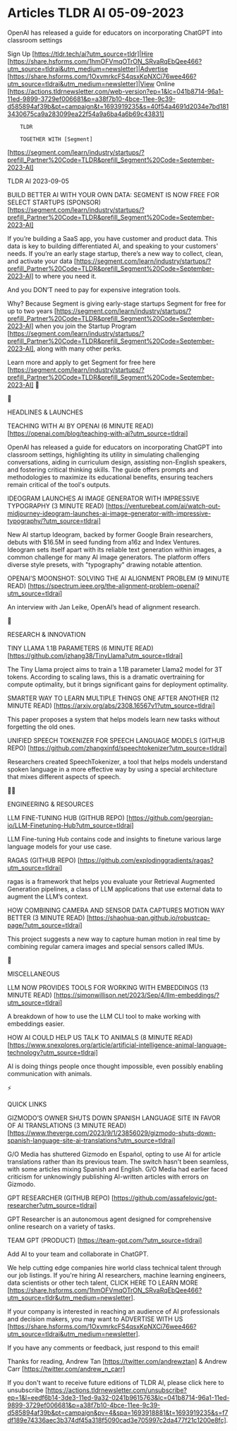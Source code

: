 # Articles TLDR AI 05-09-2023

OpenAI has released a guide for educators on incorporating ChatGPT
into classroom settings  

Sign Up [https://tldr.tech/ai?utm_source=tldr]|Hire
[https://share.hsforms.com/1hmOFVmqOTrON_SRvaRqEbQee466?utm_source=tldrai&utm_medium=newsletter]|Advertise
[https://share.hsforms.com/1OxvmrkcFS4qsxKpNXCi76wee466?utm_source=tldrai&utm_medium=newsletter]|View
Online
[https://actions.tldrnewsletter.com/web-version?ep=1&lc=041b8714-96a1-11ed-9899-3729ef006681&p=a38f7b10-4bce-11ee-9c39-d585894af39b&pt=campaign&t=1693919235&s=40f54a4691d2034e7bd1813430675ca9a283099ea22f54a9a6ba4a6b69c43831]


		TLDR 

		TOGETHER WITH [Segment]
[https://segment.com/learn/industry/startups/?prefill_Partner%20Code=TLDR&prefill_Segment%20Code=September-2023-AI]

TLDR AI 2023-09-05

BUILD BETTER AI WITH YOUR OWN DATA: SEGMENT IS NOW FREE FOR SELECT
STARTUPS (SPONSOR)
[https://segment.com/learn/industry/startups/?prefill_Partner%20Code=TLDR&prefill_Segment%20Code=September-2023-AI]

If you’re building a SaaS app, you have customer and product data.
This data is key to building differentiated AI, and speaking to your
customers' needs.
If you’re an early stage startup, there’s a new way to collect,
clean, and activate your data
[https://segment.com/learn/industry/startups/?prefill_Partner%20Code=TLDR&prefill_Segment%20Code=September-2023-AI]
to where you need it.

And you DON’T need to pay for expensive integration tools.

Why? Because Segment is giving early-stage startups Segment for free
for up to two years
[https://segment.com/learn/industry/startups/?prefill_Partner%20Code=TLDR&prefill_Segment%20Code=September-2023-AI]
when you join the Startup Program
[https://segment.com/learn/industry/startups/?prefill_Partner%20Code=TLDR&prefill_Segment%20Code=September-2023-AI],
along with many other perks.

Learn more and apply to get Segment for free here
[https://segment.com/learn/industry/startups/?prefill_Partner%20Code=TLDR&prefill_Segment%20Code=September-2023-AI]
👋

🚀 

HEADLINES & LAUNCHES

TEACHING WITH AI BY OPENAI (6 MINUTE READ)
[https://openai.com/blog/teaching-with-ai?utm_source=tldrai]

OpenAI has released a guide for educators on incorporating ChatGPT
into classroom settings, highlighting its utility in simulating
challenging conversations, aiding in curriculum design, assisting
non-English speakers, and fostering critical thinking skills. The
guide offers prompts and methodologies to maximize its educational
benefits, ensuring teachers remain critical of the tool's outputs. 

IDEOGRAM LAUNCHES AI IMAGE GENERATOR WITH IMPRESSIVE TYPOGRAPHY (3
MINUTE READ)
[https://venturebeat.com/ai/watch-out-midjourney-ideogram-launches-ai-image-generator-with-impressive-typography/?utm_source=tldrai]

New AI startup Ideogram, backed by former Google Brain researchers,
debuts with $16.5M in seed funding from a16z and Index Ventures.
Ideogram sets itself apart with its reliable text generation within
images, a common challenge for many AI image generators. The platform
offers diverse style presets, with "typography" drawing notable
attention. 

OPENAI’S MOONSHOT: SOLVING THE AI ALIGNMENT PROBLEM (9 MINUTE READ)
[https://spectrum.ieee.org/the-alignment-problem-openai?utm_source=tldrai]

An interview with Jan Leike, OpenAI’s head of alignment research. 

🧠 

RESEARCH & INNOVATION

TINY LLAMA 1.1B PARAMETERS (6 MINUTE READ)
[https://github.com/jzhang38/TinyLlama?utm_source=tldrai]

The Tiny Llama project aims to train a 1.1B parameter Llama2 model for
3T tokens. According to scaling laws, this is a dramatic overtraining
for compute optimality, but it brings significant gains for deployment
optimality. 

SMARTER WAY TO LEARN MULTIPLE THINGS ONE AFTER ANOTHER (12 MINUTE
READ) [https://arxiv.org/abs/2308.16567v1?utm_source=tldrai]

This paper proposes a system that helps models learn new tasks without
forgetting the old ones. 

UNIFIED SPEECH TOKENIZER FOR SPEECH LANGUAGE MODELS (GITHUB REPO)
[https://github.com/zhangxinfd/speechtokenizer?utm_source=tldrai]

Researchers created SpeechTokenizer, a tool that helps models
understand spoken language in a more effective way by using a special
architecture that mixes different aspects of speech. 

🧑‍💻 

ENGINEERING & RESOURCES

LLM FINE-TUNING HUB (GITHUB REPO)
[https://github.com/georgian-io/LLM-Finetuning-Hub?utm_source=tldrai]

LLM Fine-tuning Hub contains code and insights to finetune various
large language models for your use case. 

RAGAS (GITHUB REPO)
[https://github.com/explodinggradients/ragas?utm_source=tldrai]

ragas is a framework that helps you evaluate your Retrieval Augmented
Generation pipelines, a class of LLM applications that use external
data to augment the LLM’s context. 

HOW COMBINING CAMERA AND SENSOR DATA CAPTURES MOTION WAY BETTER (3
MINUTE READ)
[https://shaohua-pan.github.io/robustcap-page/?utm_source=tldrai]

This project suggests a new way to capture human motion in real time
by combining regular camera images and special sensors called IMUs. 

🎁 

MISCELLANEOUS

LLM NOW PROVIDES TOOLS FOR WORKING WITH EMBEDDINGS (13 MINUTE READ)
[https://simonwillison.net/2023/Sep/4/llm-embeddings/?utm_source=tldrai]

A breakdown of how to use the LLM CLI tool to make working with
embeddings easier. 

HOW AI COULD HELP US TALK TO ANIMALS (8 MINUTE READ)
[https://www.snexplores.org/article/artificial-intelligence-animal-language-technology?utm_source=tldrai]

AI is doing things people once thought impossible, even possibly
enabling communication with animals. 

⚡ 

QUICK LINKS

GIZMODO’S OWNER SHUTS DOWN SPANISH LANGUAGE SITE IN FAVOR OF AI
TRANSLATIONS (3 MINUTE READ)
[https://www.theverge.com/2023/9/1/23856029/gizmodo-shuts-down-spanish-language-site-ai-translations?utm_source=tldrai]

G/O Media has shuttered Gizmodo en Español, opting to use AI for
article translations rather than its previous team. The switch hasn't
been seamless, with some articles mixing Spanish and English. G/O
Media had earlier faced criticism for unknowingly publishing
AI-written articles with errors on Gizmodo. 

GPT RESEARCHER (GITHUB REPO)
[https://github.com/assafelovic/gpt-researcher?utm_source=tldrai]

GPT Researcher is an autonomous agent designed for comprehensive
online research on a variety of tasks. 

TEAM GPT (PRODUCT) [https://team-gpt.com/?utm_source=tldrai]

Add AI to your team and collaborate in ChatGPT. 

 We help cutting edge companies hire world class technical talent
through our job listings. If you're hiring AI researchers, machine
learning engineers, data scientists or other tech talent, CLICK HERE
TO LEARN MORE
[https://share.hsforms.com/1hmOFVmqOTrON_SRvaRqEbQee466?utm_source=tldr&utm_medium=newsletter].


If your company is interested in reaching an audience of AI
professionals and decision makers, you may want to ADVERTISE WITH US
[https://share.hsforms.com/1OxvmrkcFS4qsxKpNXCi76wee466?utm_source=tldrai&utm_medium=newsletter].


If you have any comments or feedback, just respond to this email! 

Thanks for reading, 
Andrew Tan [https://twitter.com/andrewztan] & Andrew Carr
[https://twitter.com/andrew_n_carr] 

If you don't want to receive future editions of TLDR AI, please click
here to unsubscribe
[https://actions.tldrnewsletter.com/unsubscribe?ep=1&l=eedf6b14-3de3-11ed-9a32-0241b9615763&lc=041b8714-96a1-11ed-9899-3729ef006681&p=a38f7b10-4bce-11ee-9c39-d585894af39b&pt=campaign&pv=4&spa=1693918881&t=1693919235&s=f7df189e74336aec3b374df45a318f5090cad3e705997c2da477f21c1200e8fc].
